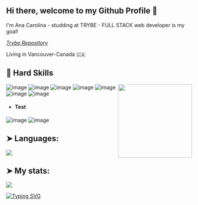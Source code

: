 ## Hi there, welcome to my Github Profile 👋

I'm Ana Carolina - studding at TRYBE - FULL STACK web developer is my goal!  

*[Trybe Repository]([https://github.com/Gui-Alucard/Trybe](https://github.com/carolmendescan/trybe))*

Living in Vancouver-Canada 🇨🇦

## 🔭 Hard Skills

<div align="center">
  <img align="right" src="https://octodex.github.com/images/daftpunktocat-thomas.gif" height="200px" />
</div>

![image](https://user-images.githubusercontent.com/113412699/227609826-1c156518-2513-49c7-a98b-6ca041005d94.png)
![image](https://user-images.githubusercontent.com/113412699/227609763-d63ce04e-4721-450b-885c-743e4ef19b88.png)
![image](https://user-images.githubusercontent.com/113412699/227609627-d95d359a-4f82-4a78-adb7-373696771a01.png)
![image](https://user-images.githubusercontent.com/113412699/227609536-363797eb-da14-4747-b09a-a10651987b60.png)
![image](https://user-images.githubusercontent.com/113412699/227603261-76f38039-c5bb-40e2-b40f-158a86084613.png)
![image](https://user-images.githubusercontent.com/113412699/227603324-65324cb9-817c-49d9-8691-8f482bcc7cd7.png)
![image](https://user-images.githubusercontent.com/113412699/227603414-808d5d93-1abe-4460-a36c-9e9c66e73786.png)

 - #### Test
![image](https://user-images.githubusercontent.com/113412699/227603449-2450dae4-55e3-4695-9a98-75a43244bed1.png)
![image](https://user-images.githubusercontent.com/113412699/227605105-cd5adcc8-1678-47e9-b7f9-3c75ed14a812.png)



## ➤ Languages:
<a href="https://github.com/carolmendescan">
    <img align="center" src="https://github-readme-stats.anuraghazra1.vercel.app/api/top-langs/?username=carolmendescan&layout=compact&theme=radical" />
</a>

## ➤ My stats:
  <a href="https://github.com/carolmendescan">
    <img align="center" src="https://github-readme-stats.anuraghazra1.vercel.app/api?username=carolmendescan&theme=radical&show_icons=true" />
</a>

[![Typing SVG](https://readme-typing-svg.herokuapp.com?color=009208&size=33&center=true&vCenter=true&width=840&height=80&lines=Staying+focused+and+dedication;is+the+vision+for+a+bright+future)](https://git.io/typing-svg)
